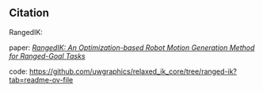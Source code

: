 ## Citation
RangedIK:

   paper: [*RangedIK: An Optimization-based Robot Motion Generation Method for Ranged-Goal Tasks*](https://arxiv.org/abs/2302.13935)
 
   code: https://github.com/uwgraphics/relaxed_ik_core/tree/ranged-ik?tab=readme-ov-file



